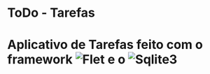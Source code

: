 # ToDo - Tarefas
# Aplicativo de Tarefas feito com o framework ![Flet](https://avatars.githubusercontent.com/u/102273996?s=48&v=4) e o ![Sqlite3](https://img.shields.io/badge/sqlite-%2307405e.svg?style=for-the-badge&logo=sqlite&logoColor=white)
